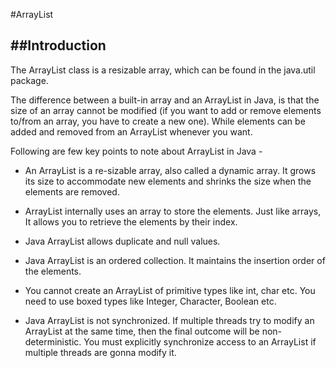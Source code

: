 #ArrayList

##Introduction
---
The ArrayList class is a resizable array, which can be found in the java.util package.

The difference between a built-in array and an ArrayList in Java, is that the size of an array cannot be modified (if you want to add or remove elements to/from an array, you have to create a new one). While elements can be added and removed from an ArrayList whenever you want.

Following are few key points to note about ArrayList in Java -

* An ArrayList is a re-sizable array, also called a dynamic array. It grows its size to accommodate new elements and shrinks the size when the elements are removed.

* ArrayList internally uses an array to store the elements. Just like arrays, It allows you to retrieve the elements by their index.

* Java ArrayList allows duplicate and null values.

* Java ArrayList is an ordered collection. It maintains the insertion order of the elements.

* You cannot create an ArrayList of primitive types like int, char etc. You need to use boxed types like Integer, Character, Boolean etc.

* Java ArrayList is not synchronized. If multiple threads try to modify an ArrayList at the same time, then the final outcome will be non-deterministic. You must explicitly synchronize access to an ArrayList if multiple threads are gonna modify it.
